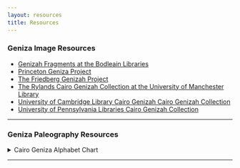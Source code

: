 ```yaml
---
layout: resources
title: Resources
---
```


### Geniza Image Resources

- [Genizah Fragments at the Bodleain Libraries](https://genizah.bodleian.ox.ac.uk/)
- [Princeton Geniza Project](https://geniza.princeton.edu/pgp/index.php?a=image)
- [The Friedberg Genizah Project](https://fjms.genizah.org/?lang=eng)
- [The Rylands Cairo Genizah Collection at the University of Manchester Library](http://www.rylandsgenizah.org/)
- [University of Cambridge Library Cairo Genizah Cairo Genizah Collection](https://cudl.lib.cam.ac.uk/collections/genizah)
- [University of Pennsylvania Libraries Cairo Genizah Collection](http://openn.library.upenn.edu/html/genizah_contents.html)

--- 

### Geniza Paleography Resources
 
  <details>
    <summary>Cairo Geniza Alphabet Chart</summary>
    <p><li><ul><a href="https://github.com/judaicadh/cairogeniza/tree/master/_docs/Eckstein%20Alephbet%20Chart" target="_blank">Click here to download the chart.</a></ul>
     <ul>A chart of different Hebrew script types found in the Geniza. Created by Laura Newman Eckstein with help from Dr. Judith Olszowy-Schlanger.</ul></p>
    <p><a href="https://github.com/judaicadh/cairogeniza/tree/master/_docs/Eckstein%20Alephbet%20Chart" target="_blank"><img src="img/alephbets.png" alt="Alephbets" class="responsive"></a></p>
  </details>

****